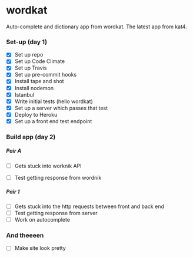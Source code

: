 # wordkat
Auto-complete and dictionary app from wordkat. The latest app from kat4.

### Set-up (day 1)

- [X] Set up repo
- [X] Set up Code Climate
- [X] Set up Travis
- [X] Set up pre-commit hooks
- [X] Install tape and shot
- [X] Install nodemon
- [X] Istanbul
- [X] Write initial tests (hello wordkat)
- [X] Set up a server which passes that test
- [X] Deploy to Heroku
- [X] Set up a front end test endpoint

### Build app (day 2)

##### Pair A

- [ ] Gets stuck into worknik API
- [ ] Test getting response from wordnik


##### Pair 1

- [ ] Gets stuck into the http requests between front and back end
- [ ] Test getting response from server
- [ ] Work on autocomplete

### And theeeen

- [ ] Make site look pretty
